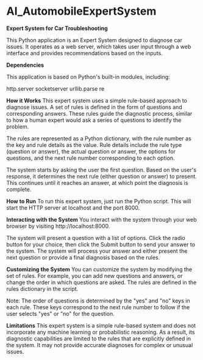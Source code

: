 # AI_AutomobileExpertSystem

**Expert System for Car Troubleshooting**

This Python application is an Expert System designed to diagnose car issues. It operates as a web server, which takes user input through a web interface and provides recommendations based on the inputs.

**Dependencies**

This application is based on Python's built-in modules, including:

http.server
socketserver
urllib.parse
re

**How it Works**
This expert system uses a simple rule-based approach to diagnose issues. A set of rules is defined in the form of questions and corresponding answers. These rules guide the diagnostic process, similar to how a human expert would ask a series of questions to identify the problem.

The rules are represented as a Python dictionary, with the rule number as the key and rule details as the value. Rule details include the rule type (question or answer), the actual question or answer, the options for questions, and the next rule number corresponding to each option.

The system starts by asking the user the first question. Based on the user's response, it determines the next rule (either question or answer) to present. This continues until it reaches an answer, at which point the diagnosis is complete.

**How to Run**
To run this expert system, just run the Python script. This will start the HTTP server at localhost and the port 8000.

**Interacting with the System**
You interact with the system through your web browser by visiting http://localhost:8000.

The system will present a question with a list of options. Click the radio button for your choice, then click the Submit button to send your answer to the system. The system will process your answer and either present the next question or provide a final diagnosis based on the rules.

**Customizing the System**
You can customize the system by modifying the set of rules. For example, you can add new questions and answers, or change the order in which questions are asked. The rules are defined in the rules dictionary in the script.

Note: The order of questions is determined by the "yes" and "no" keys in each rule. These keys correspond to the next rule number to follow if the user selects "yes" or "no" for the question.

**Limitations**
This expert system is a simple rule-based system and does not incorporate any machine learning or probabilistic reasoning. As a result, its diagnostic capabilities are limited to the rules that are explicitly defined in the system. It may not provide accurate diagnoses for complex or unusual issues.
